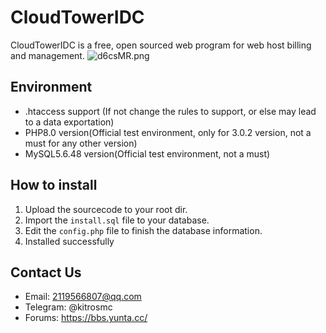 # CloudTowerIDC
CloudTowerIDC is a free, open sourced web program for web host billing and management.
![d6csMR.png](https://s1.ax1x.com/2020/08/25/d6csMR.png)

## Environment
- .htaccess support (If not change the rules to support, or else may lead to a data exportation)
- PHP8.0 version(Official test environment, only for 3.0.2 version, not a must for any other version)
- MySQL5.6.48 version(Official test environment, not a must)

## How to install
1. Upload the sourcecode to your root dir.
2. Import the `install.sql` file to your database.
3. Edit the `config.php` file to finish the database information.
4. Installed successfully

## Contact Us
- Email: 2119566807@qq.com
- Telegram: @kitrosmc
- Forums: https://bbs.yunta.cc/